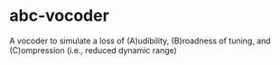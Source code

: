 # abc-vocoder
A vocoder to simulate a loss of (A)udibility, (B)roadness of tuning, and (C)ompression (i.e., reduced dynamic range) 
